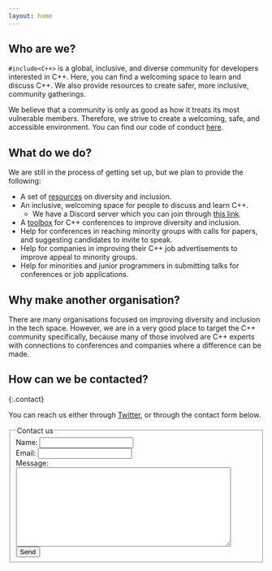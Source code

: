 ```yaml
---
layout: home
---
```


## Who are we?

`#include<C++>` is a global, inclusive, and diverse community for developers interested in C++. Here, you can find a welcoming space to learn and discuss C++. We also provide resources to create safer, more inclusive, community gatherings.

We believe that a community is only as good as how it treats its most vulnerable members. Therefore, we strive to create a welcoming, safe, and accessible environment. You can find our code of conduct [here](/code-of-conduct).

## What do we do?

We are still in the process of getting set up, but we plan to provide the following:

- A set of [resources](/resources) on diversity and inclusion.
- An inclusive, welcoming space for people to discuss and learn C++.
  - We have a Discord server which you can join through [this link](https://discord.gg/Sy9r7P9).
- A [toolbox](https://github.com/include-cpp/toolboxes) for C++ conferences to improve diversity and inclusion.
- Help for conferences in reaching minority groups with calls for papers, and suggesting candidates to invite to speak.
- Help for companies in improving their C++ job advertisements to improve appeal to minority groups.
- Help for minorities and junior programmers in submitting talks for conferences or job applications.

## Why make another organisation?

There are many organisations focused on improving diversity and inclusion in the tech space. However, we are in a very good place to target the C++ community specifically, because many of those involved are C++ experts with connections to conferences and companies where a difference can be made.

## How can we be contacted?
{:.contact}

You can reach us either through [Twitter](https://twitter.com/include_cpp), or through the contact form below.

<form action="https://getsimpleform.com/messages?form_api_token=0249c3a7836e7b2532d7d6fe74e61676" method="post">
<fieldset>
<legend>Contact us</legend>

<div>
  <label for="name">Name:</label>
  <input name="name" type="text" id="name">
</div>
<div>
  <label for="email">Email:</label>
  <input name="email" type="email" id="email">
</div>
<div>
  <label for="message">Message:</label>
  <textarea name="message" id="message" cols="50" rows="10"></textarea>
</div>
<div>
  <input name="send" type="submit" value="Send">
</div>
</fieldset>
</form>
